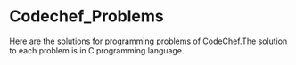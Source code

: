 # Codechef_Problems
Here are the solutions for programming problems of CodeChef.The solution to each problem is in C programming language. 

